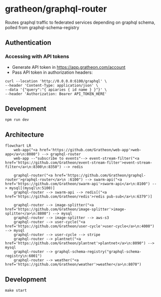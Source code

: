 # gratheon/graphql-router
Routes graphql traffic to federated services depending on graphql schema, polled from graphql-schema-registry


## Authentication
### Accessing with API tokens
- Generate API token in https://app.gratheon.com/account
- Pass API token in authorization headers:
```
curl --location 'http://0.0.0.0:6100/graphql' \
--header 'Content-Type: application/json' \
--data '{"query":"{ apiaries { id name } }"}' \
--header 'Authorization: Bearer API_TOKEN_HERE'
```

## Development
```
npm run dev
```


## Architecture

```mermaid
flowchart LR
    web-app("<a href='https://github.com/Gratheon/web-app'>web-app</a>\n:8080") --> graphql-router
    web-app --"subscribe to events"--> event-stream-filter("<a href='https://github.com/Gratheon/event-stream-filter'>event-stream-filter</a>\n:8300\n:8350") --> redis

    graphql-router("<a href='https://github.com/Gratheon/graphql-router'>graphql-router</a>\n :6100") --> swarm-api("<a href='https://github.com/Gratheon/swarm-api'>swarm-api</a>\n:8100") --> mysql[(mysql\n:5100)]
    graphql-router --> swarm-api --> redis[("<a href='https://github.com/Gratheon/redis'>redis pub-sub</a>\n:6379")]

    graphql-router --> image-splitter("<a href='https://github.com/Gratheon/image-splitter'>image-splitter</a>\n:8800") --> mysql
    graphql-router --> image-splitter --> aws-s3
    graphql-router --> user-cycle("<a href='https://github.com/Gratheon/user-cycle'>user-cycle</a>\n:4000") --> mysql
    graphql-router --> user-cycle --> stripe
    graphql-router --> plantnet("<a href='https://github.com/Gratheon/plantnet'>plantnet</a>\n:8090") --> mysql
    graphql-router --> graphql-schema-registry("graphql-schema-registry\n:6001")
    graphql-router --> weather("<a href='https://github.com/Gratheon/weather'>weather</a>\n:8070")
```

## Development
```
make start
```